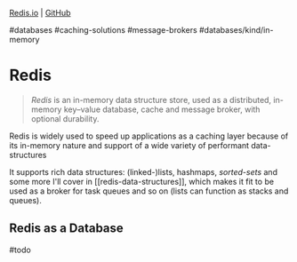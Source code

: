 [Redis.io](https://redis.io) | [GitHub](https://github.com/redis/redis)

#databases #caching-solutions #message-brokers #databases/kind/in-memory

# Redis

> _Redis_ is an in-memory data structure store, used as a distributed, in-memory key–value database, cache and message broker, with optional durability.

Redis is widely used to speed up applications as a caching layer because of its in-memory nature and support of a wide variety of performant data-structures

It supports rich data structures: (linked-)lists, hashmaps, _sorted-sets_ and some more I'll cover in [[redis-data-structures]], which makes it fit to be used as a broker for task queues and so on (lists can function as stacks and queues).

## Redis as a Database
#todo

